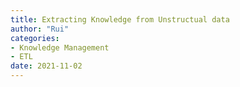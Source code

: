 ```yaml
---
title: Extracting Knowledge from Unstructual data 
author: "Rui"
categories:
- Knowledge Management
- ETL
date: 2021-11-02
---
```



